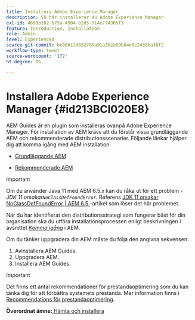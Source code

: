 ```yaml
---
title: Installera Adobe Experience Manager
description: Så här installerar du Adobe Experience Manager
exl-id: 4693b102-b75a-4904-b2d5-914e774305f3
feature: Introduction, Installation
role: Admin
level: Experienced
source-git-commit: be06612d832785a91a3b2a89b84e0c2438ba30f2
workflow-type: tm+mt
source-wordcount: '172'
ht-degree: 0%

---
```


# Installera Adobe Experience Manager {#id213BCI020E8}

AEM Guides är en plugin som installeras ovanpå Adobe Experience Manager. För installation av AEM krävs att du förstår vissa grundläggande AEM och rekommenderade distributionsscenarier. Följande länkar hjälper dig att komma igång med AEM installation:

- [Grundläggande AEM](https://helpx.adobe.com/experience-manager/6-5/sites/deploying/using/deploy.html#BasicConcepts)

- [Rekommenderade AEM](https://helpx.adobe.com/experience-manager/6-5/sites/deploying/using/recommended-deploys.html)


>[!IMPORTANT]
>
> Om du använder Java 11 med AEM 6.5.x kan du råka ut för ett problem - *JDK 11 orsakar`NoClassDefFoundError`*. Referens [JDK 11 orsakar NoClassDefFoundError \| AEM 6.5 ](https://helpx.adobe.com/experience-manager/kb/jdk-11-causes-noclassdeffounderror---aem-6-5.html) -artikel som löser det här problemet.

När du har identifierat den distributionsstrategi som fungerar bäst för din organisation ska du utföra installationsprocessen enligt beskrivningen i avsnittet *[Komma igång](https://helpx.adobe.com/experience-manager/6-5/sites/deploying/using/deploy.html#GettingStarted)* i AEM.

Om du tänker uppgradera din AEM måste du följa den angivna sekvensen:

1. Avinstallera AEM Guides.
1. Uppgradera AEM.
1. Installera AEM Guides.

>[!IMPORTANT]
>
> Det finns ett antal rekommendationer för prestandaoptimering som du kan tänka dig för att förbättra systemets prestanda. Mer information finns i [Recommendations för prestandaoptimering](download-install-recommend-perf-optimiz.md#).

**Överordnat ämne:**&#x200B;[ Hämta och installera](download-install.md)
